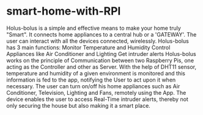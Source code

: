 # smart-home-with-RPI
Holus-bolus is a simple and effective means to make your home truly "Smart". It connects home appliances to a central hub or a 'GATEWAY'. The user can interact with all the devices connected, wirelessly.  Holus-bolus has 3 main functions:  Monitor Temperature and Humidity Control Appliances like Air Conditioner and Lighting Get intruder alerts Holus-bolus works on the principle of Communication between two Raspberry Pis, one acting as the Controller and other as Server. With the help of DHT11 sensor, temperature and humidity of a given environment is monitored and this information is fed to the app, notifying the User to act upon it when necessary. The user can turn on/off his home appliances such as Air Conditioner, Television, Lighting and Fans, remotely using the App. The device enables the user to access Real-Time intruder alerts, thereby not only securing the house but also making it a smart place.
